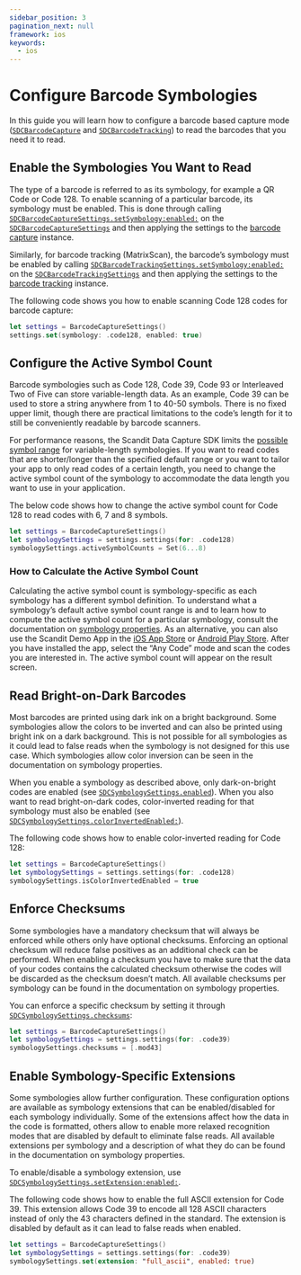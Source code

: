 ```yaml
---
sidebar_position: 3
pagination_next: null
framework: ios
keywords:
  - ios
---
```


# Configure Barcode Symbologies

In this guide you will learn how to configure a barcode based capture mode ([`SDCBarcodeCapture`](https://docs.scandit.com/6.28/data-capture-sdk/ios/barcode-capture/api/barcode-capture.html#class-scandit.datacapture.barcode.BarcodeCapture) and [`SDCBarcodeTracking`](https://docs.scandit.com/6.28/data-capture-sdk/ios/barcode-capture/api/barcode-tracking.html#class-scandit.datacapture.barcode.tracking.BarcodeTracking)) to read the barcodes that you need it to read.

## Enable the Symbologies You Want to Read

The type of a barcode is referred to as its symbology, for example a QR Code or Code 128. To enable scanning of a particular barcode, its symbology must be enabled. This is done through calling [`SDCBarcodeCaptureSettings.setSymbology:enabled:`](https://docs.scandit.com/6.28/data-capture-sdk/ios/barcode-capture/api/barcode-capture-settings.html#method-scandit.datacapture.barcode.BarcodeCaptureSettings.EnableSymbology) on the [`SDCBarcodeCaptureSettings`](https://docs.scandit.com/6.28/data-capture-sdk/ios/barcode-capture/api/barcode-capture-settings.html#class-scandit.datacapture.barcode.BarcodeCaptureSettings) and then applying the settings to the [barcode capture](https://docs.scandit.com/6.28/data-capture-sdk/ios/barcode-capture/api/barcode-capture.html#class-scandit.datacapture.barcode.BarcodeCapture) instance. 

Similarly, for barcode tracking (MatrixScan), the barcode’s symbology must be enabled by calling [`SDCBarcodeTrackingSettings.setSymbology:enabled:`](https://docs.scandit.com/6.28/data-capture-sdk/ios/barcode-capture/api/barcode-tracking-settings.html#method-scandit.datacapture.barcode.tracking.BarcodeTrackingSettings.EnableSymbology) on the [`SDCBarcodeTrackingSettings`](https://docs.scandit.com/6.28/data-capture-sdk/ios/barcode-capture/api/barcode-tracking-settings.html#class-scandit.datacapture.barcode.tracking.BarcodeTrackingSettings) and then applying the settings to the [barcode tracking](https://docs.scandit.com/6.28/data-capture-sdk/ios/barcode-capture/api/barcode-tracking.html#class-scandit.datacapture.barcode.tracking.BarcodeTracking) instance.

The following code shows you how to enable scanning Code 128 codes for barcode capture:

```swift
let settings = BarcodeCaptureSettings()
settings.set(symbology: .code128, enabled: true)
```

## Configure the Active Symbol Count

Barcode symbologies such as Code 128, Code 39, Code 93 or Interleaved Two of Five can store variable-length data. As an example, Code 39 can be used to store a string anywhere from 1 to 40-50 symbols. There is no fixed upper limit, though there are practical limitations to the code’s length for it to still be conveniently readable by barcode scanners.

For performance reasons, the Scandit Data Capture SDK limits the [possible symbol range](https://docs.scandit.com/6.28/data-capture-sdk/ios/barcode-capture/api/symbology-settings.html#property-scandit.datacapture.barcode.SymbologySettings.ActiveSymbolCounts) for variable-length symbologies. If you want to read codes that are shorter/longer than the specified default range or you want to tailor your app to only read codes of a certain length, you need to change the active symbol count of the symbology to accommodate the data length you want to use in your application.

The below code shows how to change the active symbol count for Code 128 to read codes with 6, 7 and 8 symbols.

```swift
let settings = BarcodeCaptureSettings()
let symbologySettings = settings.settings(for: .code128)
symbologySettings.activeSymbolCounts = Set(6...8)
```

### How to Calculate the Active Symbol Count

Calculating the active symbol count is symbology-specific as each symbology has a different symbol definition. To understand what a symbology’s default active symbol count range is and to learn how to compute the active symbol count for a particular symbology, consult the documentation on [symbology properties](../../../symbology-properties.md). As an alternative, you can also use the Scandit Demo App in the [iOS App Store](https://itunes.apple.com/us/app/scandit-barcode-scanner-demo/id453880584) or [Android Play Store](https://play.google.com/store/apps/details?id=com.scandit.demoapp). After you have installed the app, select the “Any Code” mode and scan the codes you are interested in. The active symbol count will appear on the result screen.

## Read Bright-on-Dark Barcodes

Most barcodes are printed using dark ink on a bright background. Some symbologies allow the colors to be inverted and can also be printed using bright ink on a dark background. This is not possible for all symbologies as it could lead to false reads when the symbology is not designed for this use case. Which symbologies allow color inversion can be seen in the documentation on symbology properties.

When you enable a symbology as described above, only dark-on-bright codes are enabled (see [`SDCSymbologySettings.enabled`](https://docs.scandit.com/6.28/data-capture-sdk/ios/barcode-capture/api/symbology-settings.html#property-scandit.datacapture.barcode.SymbologySettings.IsEnabled)). When you also want to read bright-on-dark codes, color-inverted reading for that symbology must also be enabled (see [`SDCSymbologySettings.colorInvertedEnabled:`](https://docs.scandit.com/6.28/data-capture-sdk/ios/barcode-capture/api/symbology-settings.html#property-scandit.datacapture.barcode.SymbologySettings.IsColorInvertedEnabled)).

The following code shows how to enable color-inverted reading for Code 128:

```swift
let settings = BarcodeCaptureSettings()
let symbologySettings = settings.settings(for: .code128)
symbologySettings.isColorInvertedEnabled = true
```

## Enforce Checksums

Some symbologies have a mandatory checksum that will always be enforced while others only have optional checksums. Enforcing an optional checksum will reduce false positives as an additional check can be performed. When enabling a checksum you have to make sure that the data of your codes contains the calculated checksum otherwise the codes will be discarded as the checksum doesn’t match. All available checksums per symbology can be found in the documentation on symbology properties.

You can enforce a specific checksum by setting it through [`SDCSymbologySettings.checksums`](https://docs.scandit.com/6.28/data-capture-sdk/ios/barcode-capture/api/symbology-settings.html#property-scandit.datacapture.barcode.SymbologySettings.Checksums):

```swift
let settings = BarcodeCaptureSettings()
let symbologySettings = settings.settings(for: .code39)
symbologySettings.checksums = [.mod43]
```

## Enable Symbology-Specific Extensions

Some symbologies allow further configuration. These configuration options are available as symbology extensions that can be enabled/disabled for each symbology individually. Some of the extensions affect how the data in the code is formatted, others allow to enable more relaxed recognition modes that are disabled by default to eliminate false reads. All available extensions per symbology and a description of what they do can be found in the documentation on symbology properties.

To enable/disable a symbology extension, use [`SDCSymbologySettings.setExtension:enabled:`](https://docs.scandit.com/6.28/data-capture-sdk/ios/barcode-capture/api/symbology-settings.html#method-scandit.datacapture.barcode.SymbologySettings.SetExtensionEnabled).

The following code shows how to enable the full ASCII extension for Code 39. This extension allows Code 39 to encode all 128 ASCII characters instead of only the 43 characters defined in the standard. The extension is disabled by default as it can lead to false reads when enabled.

```swift
let settings = BarcodeCaptureSettings()
let symbologySettings = settings.settings(for: .code39)
symbologySettings.set(extension: "full_ascii", enabled: true)
```
